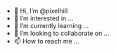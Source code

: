 - 👋 Hi, I’m @pixelhill
- 👀 I’m interested in ...
- 🌱 I’m currently learning ...
- 💞️ I’m looking to collaborate on ...
- 📫 How to reach me ...

<!---
pixelhill/pixelhill is a ✨ special ✨ repository because its `README.md` (this file) appears on your GitHub profile.
You can click the Preview link to take a look at your changes.
--->
